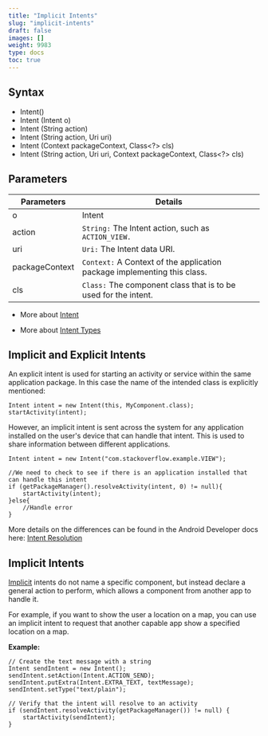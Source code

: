 ```yaml
---
title: "Implicit Intents"
slug: "implicit-intents"
draft: false
images: []
weight: 9983
type: docs
toc: true
---
```


## Syntax
- Intent()
- Intent (Intent o)
- Intent (String action)
- Intent (String action, Uri uri)
- Intent (Context packageContext, Class<?> cls)
- Intent (String action, 
                Uri uri, 
                Context packageContext, 
                Class<?> cls)


## Parameters
| Parameters | Details |
|------------|---------|
| o          | Intent |
| action     |   `String:` The Intent action, such as `ACTION_VIEW.`|
| uri        | `Uri:` The Intent data URI.|
| packageContext | `Context:` A Context of the application package implementing this class.|
| cls        | `Class:` The component class that is to be used for the intent.


- More about [Intent][1]
- More about [Intent Types][2]

  [1]: https://developer.android.com/reference/android/content/Intent.html
  [2]: https://developer.android.com/guide/components/intents-filters.html#Types

## Implicit and Explicit Intents
An explicit intent is used for starting an activity or service within the same application package. In this case the name of the intended class is explicitly mentioned:

    Intent intent = new Intent(this, MyComponent.class);
    startActivity(intent);

However, an implicit intent is sent across the system for any application installed on the user's device that can handle that intent. This is used to share information between different applications.

    Intent intent = new Intent("com.stackoverflow.example.VIEW");

    //We need to check to see if there is an application installed that can handle this intent
    if (getPackageManager().resolveActivity(intent, 0) != null){ 
        startActivity(intent);
    }else{
        //Handle error
    }

More details on the differences can be found in the Android Developer docs here: [Intent Resolution][1]


  [1]: https://developer.android.com/reference/android/content/Intent.html#IntentResolution

## Implicit Intents
[Implicit][1] intents do not name a specific component, but instead declare a general action to perform, which allows a component from another app to handle it. 

For example, if you want to show the user a location on a map, you can use an implicit intent to request that another capable app show a specified location on a map.

**Example:**

    // Create the text message with a string
    Intent sendIntent = new Intent();
    sendIntent.setAction(Intent.ACTION_SEND);
    sendIntent.putExtra(Intent.EXTRA_TEXT, textMessage);
    sendIntent.setType("text/plain");
    
    // Verify that the intent will resolve to an activity
    if (sendIntent.resolveActivity(getPackageManager()) != null) {
        startActivity(sendIntent);
    }


  [1]: https://developer.android.com/guide/components/intents-filters.html#Types

